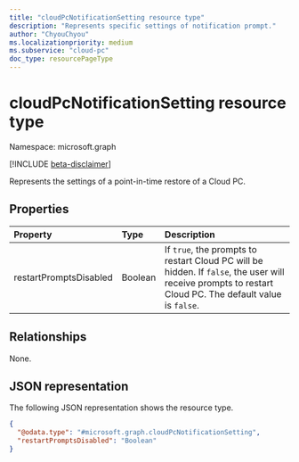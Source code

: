 ```yaml
---
title: "cloudPcNotificationSetting resource type"
description: "Represents specific settings of notification prompt."
author: "ChyouChyou"
ms.localizationpriority: medium
ms.subservice: "cloud-pc"
doc_type: resourcePageType
---
```


# cloudPcNotificationSetting resource type

Namespace: microsoft.graph

[!INCLUDE [beta-disclaimer](../../includes/beta-disclaimer.md)]

Represents the settings of a point-in-time restore of a Cloud PC.

## Properties

|Property|Type|Description|
|:---|:---|:---|
|restartPromptsDisabled|Boolean|If `true`, the prompts to restart Cloud PC will be hidden. If `false`, the user will receive prompts to restart Cloud PC. The default value is `false`.|

## Relationships

None.

## JSON representation

The following JSON representation shows the resource type.

<!-- {
  "blockType": "resource",
  "@odata.type": "microsoft.graph.cloudPcNotificationSetting"
}
-->

``` json
{
  "@odata.type": "#microsoft.graph.cloudPcNotificationSetting",
  "restartPromptsDisabled": "Boolean"
}
```
